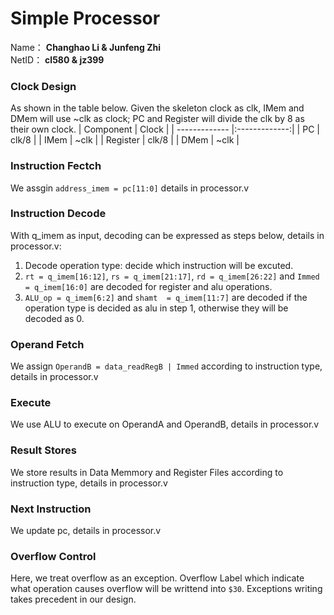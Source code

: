 # Simple Processor
Name： **Changhao Li & Junfeng Zhi**  
NetID： **cl580 & jz399**

### Clock Design
As shown in the table below. Given the skeleton clock as clk, IMem and DMem will use ~clk as clock; PC and Register will divide the clk by 8 as their own clock.
| Component | Clock   |
| -------------  |:-------------:|
| PC           | clk/8 |
| IMem         | ~clk       |
| Register            | clk/8     |
| DMem            | ~clk  |

### Instruction Fectch
We assgin `address_imem = pc[11:0]` details in processor.v

### Instruction Decode
With q_imem as input, decoding can be expressed as steps below, details in processor.v:

1. Decode operation type: decide which instruction will be excuted.
2. `rt = q_imem[16:12]`, `rs = q_imem[21:17]`, `rd = q_imem[26:22]` and `Immed = q_imem[16:0]` are decoded for register and alu operations. 
3. `ALU_op = q_imem[6:2]` and `shamt  = q_imem[11:7]` are decoded if the operation type is decided as alu in step 1, otherwise they will be decoded as 0.

### Operand Fetch
We assign `OperandB = data_readRegB | Immed` according to instruction type, details in processor.v

### Execute
We use ALU to execute on OperandA and OperandB, details in processor.v

### Result Stores
We store results in Data Memmory and Register Files according to instruction type, details in processor.v

### Next Instruction
We update pc, details in processor.v

### Overflow Control
Here, we treat overflow as an exception. Overflow Label which indicate what operation causes overflow will be writtend into `$30`. Exceptions writing takes precedent in our design.


